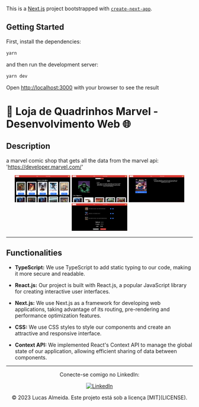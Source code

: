 This is a [Next.js](https://nextjs.org/) project bootstrapped with [`create-next-app`](https://github.com/vercel/next.js/tree/canary/packages/create-next-app).

## Getting Started

First, install the dependencies:

```bash
yarn
```

and then run the development server:

```bash
yarn dev
```

Open [http://localhost:3000](http://localhost:3000) with your browser to see the result

# 🚀 Loja de Quadrinhos Marvel - Desenvolvimento Web 🌐


## Description

a marvel comic shop that gets all the data from the marvel api: 'https://developer.marvel.com/'


<p align="center">
  <a rel="noopener" target="_blank"><img width="150" src="./src/assets/images/homepage.png" alt="home"></a>
   <a rel="noopener" target="_blank"><img width="150" src="./src/assets/images/heropage.png" alt="hero"></a>
    <a rel="noopener" target="_blank"><img width="150" src="./src/assets/images/comicpage.png" alt="comic"></a>
    <a rel="noopener" target="_blank"><img width="150" src="./src/assets/images/paymentpage.png" alt="payment"></a>
</p>

---
## Functionalities

- **TypeScript:** We use TypeScript to add static typing to our code, making it more secure and readable.

- **React.js:** Our project is built with React.js, a popular JavaScript library for creating interactive user interfaces.

- **Next.js:** We use Next.js as a framework for developing web applications, taking advantage of its routing, pre-rendering and performance optimization features.

- **CSS:** We use CSS styles to style our components and create an attractive and responsive interface.

- **Context API:** We implemented React's Context API to manage the global state of our application, allowing efficient sharing of data between components.


---
<p align="center">
  Conecte-se comigo no LinkedIn:
</p>
<p align="center">
  <a href="https://www.linkedin.com/in/lucas-almeida-5280b9206/" target="_blank">
    <img src="https://img.shields.io/badge/LinkedIn-0077B5?style=for-the-badge&logo=linkedin&logoColor=white" alt="LinkedIn">
  </a>
</p>
<p align="center">
  &copy; 2023 Lucas Almeida. Este projeto está sob a licença [MIT](LICENSE).
</p>

